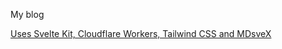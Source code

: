 My blog

[Uses Svelte Kit, Cloudflare Workers, Tailwind CSS and MDsveX](https://www.solberg.is/sveltekit-blog)
